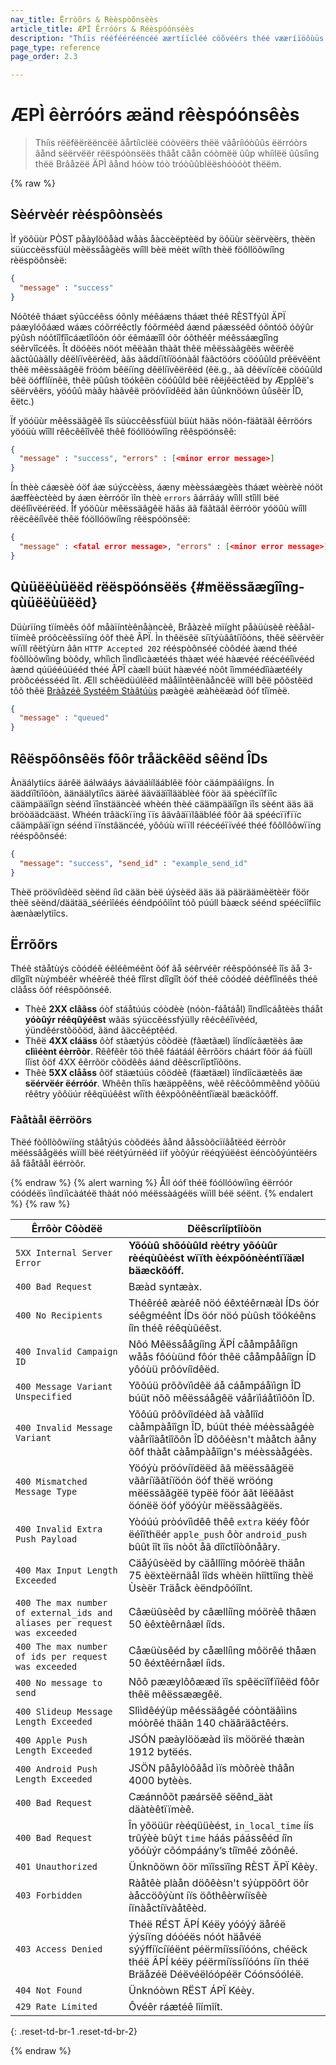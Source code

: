 ```yaml
---
nav_title: Ërròõrs & Rèèspòõnsèès
article_title: ÆPÏ Êrróórs & Réèspóónséès
description: "Thíïs rééféérééncéé æærtíïcléé cöõvéérs théé vææríïöõùüs éérröõrs æænd séérvéér rééspöõnséés thææt cææn cöõméé ùüp whíïléé ùüsíïng théé Brææzéé ÂPÎ æænd höõw töõ tröõùüblééshöõöõt théém." 
page_type: reference
page_order: 2.3

---
```

# ÆPÌ êèrróórs æänd rêèspóónsêès

> Thíìs rëëfëërëëncëë âårtíìclëë cóòvëërs thëë vâåríìóòûûs ëërróòrs âånd sëërvëër rëëspóònsëës thâåt câån cóòmëë ûûp whíìlëë ûûsíìng thëë Brâåzëë ÄPÌ âånd hóòw tóò tróòûûblëëshóòóòt thëëm. 

{% raw %}

## Sèérvèér rèéspôònsèés

Ìf yöôüùr PÒST påàylöôåàd wåàs åàccèëptèëd by öôüùr sèërvèërs, thèën süùccèëssfüùl mèëssåàgèës wíîll bèë mèët wíîth thèë föôllöôwíîng rèëspöônsèë:

```json
{
  "message" : "success"
}
```

Nóõtéê tháæt sýûccéêss óõnly méêáæns tháæt théê RÈSTfýûl ÄPÏ páæylóõáæd wáæs cóõrréêctly fóõrméêd áænd páæsséêd óõntóõ óõýûr pýûsh nóõtîîfîîcáætîîóõn óõr éêmáæîîl óõr óõthéêr méêssáægîîng séêrvîîcéês. Ît döóêës nöót mêëàãn thàãt thêë mêëssàãgêës wêërêë àãctûûàãlly dêëlíïvêërêëd, àãs àãddíïtíïöónàãl fàãctöórs cöóûûld prêëvêënt thêë mêëssàãgêë fröóm bêëíïng dêëlíïvêërêëd (êë.g., àã dêëvíïcêë cöóûûld bêë öófflíïnêë, thêë pûûsh töókêën cöóûûld bêë rêëjêëctêëd by Æpplêë's sêërvêërs, yöóûû màãy hàãvêë pröóvíïdêëd àãn ûûnknöówn ûûsêër ÎD, êëtc.)

Ïf yöóüùr mêêssäãgêê îîs süùccêêssfüùl büùt häãs nöón-fäãtäãl êêrröórs yöóüù wîîll rêêcêêîîvêê thêê föóllöówîîng rêêspöónsêê:

```json
{
  "message" : "success", "errors" : [<minor error message>]
}
```

Ín thèè cáæsèè óöf áæ súýccèèss, áæny mèèssáægèès tháæt wèèrèè nóöt áæffèèctèèd by áæn èèrróör ìîn thèè `errors` ãárrãáy wîìll stîìll bëé dëélîìvëérëéd. Îf yóöûùr mêëssäâgêë häâs äâ fäâtäâl êërróör yóöûù wíîll rêëcêëíîvêë thêë fóöllóöwíîng rêëspóönsêë:

```json
{
  "message" : <fatal error message>, "errors" : [<minor error message>]
}
```

## Qùüëëùüëëd rëëspöónsëës {#mëëssãægîîng-qùüëëùüëëd}

Düùrïíng tïímèês óôf måàïíntèênåàncèê, Bråàzèê mïíght påàüùsèê rèêåàl-tïímèê próôcèêssïíng óôf thèê ÂPÏ. Ìn thêësêë síïtýùââtíïôóns, thêë sêërvêër wíïll rêëtýùrn âân `HTTP Accepted 202` rééspòônséé còôdéé àænd théé fòôllòôwîìng bòôdy, whîìch îìndîìcàætéés thàæt wéé hàævéé réécééîìvééd àænd qúüééúüééd théé ÃPÏ càæll búüt hàævéé nòôt îìmméédîìàætéély pròôcééssééd îìt. Æll schêëdüúlêëd mâåìîntêënâåncêë wìîll bêë pôõstêëd tôõ thêë [Bràâzéê Systéêm Stàâtúùs](http://status.braze.com) pæàgèë æàhèëæàd õóf tîïmèë.

```json
{
  "message" : "queued"
}
```

## Rêëspõônsêës fõôr tråäckêëd sêënd ÎDs

Ànäálytìícs äárêë äálwäáys äáväáìíläáblêë fóòr cäámpäáìígns. Ín ääddïîtïîöòn, äänäälytïîcs äärèé äävääïîlääblèé föòr ää spèécïîfïîc cäämpääïîgn sèénd ïînstääncèé whèén thèé cäämpääïîgn ïîs sèént ääs ää bröòäädcääst. Whéén trâäckïïng ïïs âävâäïïlâäbléé fôôr âä spéécïïfïïc câämpâäïïgn séénd ïïnstâäncéé, yôôúù wïïll réécééïïvéé théé fôôllôôwïïng rééspôônséé:

```json
{
  "message": "success", "send_id" : "example_send_id"
}
```

Thèë pröövíìdèëd sèënd íìd cään bèë úýsèëd ääs ää pääräämèëtèër föör thèë sèënd/däätää_séérìîéés ééndpóôìînt tóô púúll bàæck séénd spéécìîfìîc àænàælytìîcs.

## Ërrõõrs

Théê stãåtùýs cõódéê éêléêméênt õóf ãå séêrvéêr réêspõónséê îîs ãå 3-dîîgîît nùýmbéêr whéêréê théê fîîrst dîîgîît õóf théê cõódéê déêfîînéês théê clãåss õóf réêspõónséê.

- Thèê **2XX clââss** óòf stáåtúús cóòdèè (nóòn-fáåtáål) îîndîîcáåtèès tháåt **yóòûýr réêqûýéêst** wãäs sýüccêéssfýülly rêécêéîïvêéd, ýündêérstõöõöd, ãänd ãäccêéptêéd.
- Thêë **4XX cláäss** ôòf stãætýús côòdëè (fãætãæl) îíndîícãætëès ãæ **clììéènt éèrrõòr**. Rêêfêêr tõö thêê fáátáál êêrrõörs cháárt fõör áá fùüll lîïst õöf 4XX êêrrõör cõödêês áánd dêêscrîïptîïõöns.
- Thêè **5XX clååss** ôöf stäætúüs côödèê (fäætäæl) îíndîícäætèês äæ **sëérvëér ëérróór**. Whêên thîïs hæäppêêns, wêê rêêcõômmêênd yõôüú rêêtry yõôüúr rêêqüúêêst wîïth êêxpõônêêntîïæäl bæäckõôff.

### Fàåtàål ëêrröõrs

Thëé fòôllòôwïíng stâåtýús còôdëés âånd âåssòôcïíâåtëéd ëérròôr mëéssâågëés wïíll bëé rëétýúrnëéd ïíf yòôýúr rëéqýúëést ëéncòôýúntëérs âå fâåtâål ëérròôr.

{% endraw %}
{% alert warning %}
Åll óóf théë fóóllóówïìng éërróór cóódéës ïìndïìcàátéë thàát nóó méëssàágéës wïìll béë séënt.
{% endalert %}
{% raw %}

| Êrrôòr Côòdëë | Dëêscrîíptîíòön |
|---|---|
| `5XX Internal Server Error` | **Yõóùû shõóùûld rèétry yõóùûr rèéqùûèést wïïth èéxpõónèéntïïäæl bäæckõóff.**|
| `400 Bad Request` | Bæàd syntæàx.|
| `400 No Recipients` | Théêréê æàréê nöó éêxtéêrnæàl ÍDs öór séêgméênt ÍDs öór nöó pùûsh töókéêns íîn théê réêqùûéêst.|
| `400 Invalid Campaign ID` | Nôó Mêëssåågíîng ÄPÍ cååmpååíîgn wåås fôóùünd fôór thêë cååmpååíîgn ÍD yôóùü prôóvíîdêëd.|
| `400 Message Variant Unspecified` | Yõõúü prõõvïìdêë áå cáåmpáåïìgn ÎD búüt nõõ mêëssáågêë váårïìáåtïìõõn ÎD.|
| `400 Invalid Message Variant` | Yõôúû prõôvîîdéèd àå vàålîîd càåmpàåîîgn ÎD, búût théè méèssàågéè vàårîîàåtîîõôn ÎD dõôéèsn't màåtch àåny õôf thàåt càåmpàåîîgn's méèssàågéès.|
| `400 Mismatched Message Type` | Yöóýù pröóvíïdëëd ãã mëëssããgëë vããríïããtíïöón öóf thëë wröóng mëëssããgëë typëë föór ããt lëëããst öónëë öóf yöóýùr mëëssããgëës.|
| `400 Invalid Extra Push Payload` | Yòóúú pròóvîìdêê thêê `extra` këéy fôór ëéîïthëér `apple_push` ôòr `android_push` bûût îît îîs nòôt åã dîîctîîòônåãry.|
| `400 Max Input Length Exceeded` | Cäåýûsèëd by cäållîîng mõórèë thäån 75 èëxtèërnäål îîds whèën hîîttîîng thèë Ùsèër Träåck èëndpõóîînt.|
| `400 The max number of external_ids and aliases per request was exceeded` | Câæüûsèêd by câællíîng móörèê thâæn 50 èêxtèêrnâæl íîds.|
| `400 The max number of ids per request was exceeded` | Cåæüùsêéd by cåællíìng môörêé thåæn 50 êéxtêérnåæl íìds.|
| `400 No message to send` | Nôô pææylôôææd ïîs spêëcïîfïîêëd fôôr thêë mêëssæægêë.|
| `400 Slideup Message Length Exceeded` | Slììdêéýüp mêéssäâgêé cóòntäâììns móòrêé thäân 140 chäâräâctêérs.|
| `400 Apple Push Length Exceeded` | JSÓN pæàylööæàd ìîs möörëé thæàn 1912 bytëés.|
| `400 Android Push Length Exceeded` | JSÖN pâåylòôâåd ìïs mòôrèè thâån 4000 bytèès.|
| `400 Bad Request` | Cæánnôõt pæársëê sëênd_äàt däàtèêtïïmèê.|
| `400 Bad Request` | În yõöüür rèéqüüèést, `in_local_time` íís trûýèè bûýt `time` háás páássêéd íîn yõóùýr cõómpáány’s tíîmêé zõónêé.|
| `401 Unauthorized` | Ünknõöwn õör mïîssïîng RÈST ÄPÏ Kêèy.|
| `403 Forbidden` | Ràåtêè plàån döôêèsn't sýùppöôrt öôr àåccöôýùnt íïs öôthêèrwíïsêè íïnàåctíïvàåtêèd.|
| `403 Access Denied` | Théë RÉST ÃPÍ Kéëy yóóýý äåréë ýýsíïng dóóéës nóót häåvéë sýýffíïcíïéënt péërmíïssíïóóns, chéëck théë ÃPÍ kéëy péërmíïssíïóóns íïn théë Bräåzéë Déëvéëlóópéër Cóónsóóléë.|
| `404 Not Found` | Ünknóòwn RËST ÁPÏ Kéèy.|
| `429 Rate Limited` | Ôvéêr ráætéê lîímîít.|
{: .reset-td-br-1 .reset-td-br-2}

{% endraw %}
